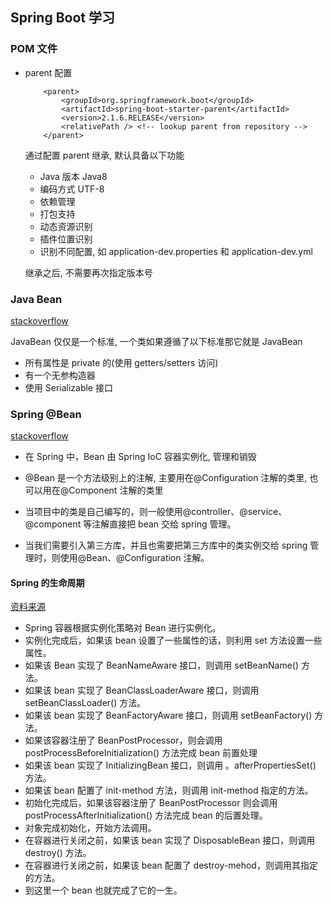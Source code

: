 ## Spring Boot 学习

### POM 文件

- parent 配置

  ```
      <parent>
          <groupId>org.springframework.boot</groupId>
          <artifactId>spring-boot-starter-parent</artifactId>
          <version>2.1.6.RELEASE</version>
          <relativePath /> <!-- lookup parent from repository -->
      </parent>
  ```

  通过配置 parent 继承, 默认具备以下功能

  - Java 版本 Java8
  - 编码方式 UTF-8
  - 依赖管理
  - 打包支持
  - 动态资源识别
  - 插件位置识别
  - 识别不同配置, 如 application-dev.properties 和 application-dev.yml

  继承之后, 不需要再次指定版本号

### Java Bean

[stackoverflow](https://stackoverflow.com/questions/3295496/what-is-a-javabean-exactly)

JavaBean 仅仅是一个标准, 一个类如果遵循了以下标准那它就是 JavaBean

- 所有属性是 private 的(使用 getters/setters 访问)
- 有一个无参构造器
- 使用 Serializable 接口

### Spring @Bean

[stackoverflow](https://stackoverflow.com/questions/17193365/what-in-the-world-are-spring-beans)

- 在 Spring 中，Bean 由 Spring IoC 容器实例化, 管理和销毁

- @Bean 是一个方法级别上的注解, 主要用在@Configuration 注解的类里, 也可以用在@Component 注解的类里

- 当项目中的类是自己编写的，则一般使用@controller、@service、@component 等注解直接把 bean 交给 spring 管理。

- 当我们需要引入第三方库，并且也需要把第三方库中的类实例交给 spring 管理时，则使用@Bean、@Configuration 注解。

#### Spring 的生命周期

[资料来源](http://cmsblogs.com/?p=4034)

- Spring 容器根据实例化策略对 Bean 进行实例化。
- 实例化完成后，如果该 bean 设置了一些属性的话，则利用 set 方法设置一些属性。
- 如果该 Bean 实现了 BeanNameAware 接口，则调用 setBeanName() 方法。
- 如果该 bean 实现了 BeanClassLoaderAware 接口，则调用 setBeanClassLoader() 方法。
- 如果该 bean 实现了 BeanFactoryAware 接口，则调用 setBeanFactory() 方法。
- 如果该容器注册了 BeanPostProcessor，则会调用 postProcessBeforeInitialization() 方法完成 bean 前置处理
- 如果该 bean 实现了 InitializingBean 接口，则调用 。afterPropertiesSet() 方法。
- 如果该 bean 配置了 init-method 方法，则调用 init-method 指定的方法。
- 初始化完成后，如果该容器注册了 BeanPostProcessor 则会调用 postProcessAfterInitialization() 方法完成 bean 的后置处理。
- 对象完成初始化，开始方法调用。
- 在容器进行关闭之前，如果该 bean 实现了 DisposableBean 接口，则调用 destroy() 方法。
- 在容器进行关闭之前，如果该 bean 配置了 destroy-mehod，则调用其指定的方法。
- 到这里一个 bean 也就完成了它的一生。
